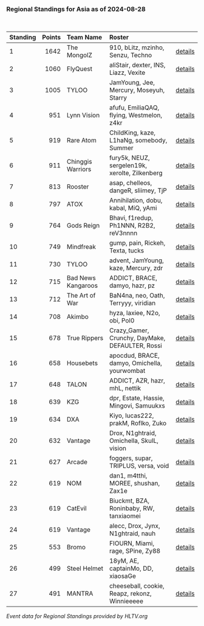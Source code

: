 ### Regional Standings for Asia as of 2024-08-28<br />
<br />

| Standing | Points | Team Name          | Roster                                          |                                                                                                      |
| :- | -: | :- | :- | :- |
| 1        |   1642 | The MongolZ        | 910, bLitz, mzinho, Senzu, Techno               | [details](details/2024_08_28/0008--the_mongolz--910-blitz-mzinho-senzu-techno.md)                    |
| 2        |   1060 | FlyQuest           | aliStair, dexter, INS, Liazz, Vexite            | [details](details/2024_08_28/0045--flyquest--alistair-dexter-ins-liazz-vexite.md)                    |
| 3        |   1005 | TYLOO              | JamYoung, Jee, Mercury, Moseyuh, Starry         | [details](details/2024_08_28/0058--tyloo--jamyoung-jee-mercury-moseyuh-starry.md)                    |
| 4        |    951 | Lynn Vision        | afufu, EmiliaQAQ, flying, Westmelon, z4kr       | [details](details/2024_08_28/0074--lynn_vision--afufu-emiliaqaq-flying-westmelon-z4kr.md)            |
| 5        |    919 | Rare Atom          | ChildKing, kaze, L1haNg, somebody, Summer       | [details](details/2024_08_28/0083--rare_atom--childking-kaze-l1hang-somebody-summer.md)              |
| 6        |    911 | Chinggis Warriors  | fury5k, NEUZ, sergelen19k, xerolte, Zilkenberg  | [details](details/2024_08_28/0088--chinggis_warriors--fury5k-neuz-sergelen19k-xerolte-zilkenberg.md) |
| 7        |    813 | Rooster            | asap, chelleos, dangeR, sliimey, TjP            | [details](details/2024_08_28/0112--rooster--asap-chelleos-danger-sliimey-tjp.md)                     |
| 8        |    797 | ATOX               | Annihilation, dobu, kabal, MiQ, yAmi            | [details](details/2024_08_28/0118--atox--annihilation-dobu-kabal-miq-yami.md)                        |
| 9        |    764 | Gods Reign         | Bhavi, f1redup, Ph1NNN, R2B2, reV3nnnn          | [details](details/2024_08_28/0135--gods_reign--bhavi-f1redup-ph1nnn-r2b2-rev3nnnn.md)                |
| 10       |    749 | Mindfreak          | gump, pain, Rickeh, Texta, tucks                | [details](details/2024_08_28/0139--mindfreak--gump-pain-rickeh-texta-tucks.md)                       |
| 11       |    730 | TYLOO              | advent, JamYoung, kaze, Mercury, zdr            | [details](details/2024_08_28/0143--tyloo--advent-jamyoung-kaze-mercury-zdr.md)                       |
| 12       |    715 | Bad News Kangaroos | ADDICT, BRACE, damyo, hazr, pz                  | [details](details/2024_08_28/0151--bad_news_kangaroos--addict-brace-damyo-hazr-pz.md)                |
| 13       |    712 | The Art of War     | BaN4na, neo, Oath, Terryyy, viridian            | [details](details/2024_08_28/0152--the_art_of_war--ban4na-neo-oath-terryyy-viridian.md)              |
| 14       |    708 | Akimbo             | hyza, laxiee, N2o, obi, Pol0                    | [details](details/2024_08_28/0154--akimbo--hyza-laxiee-n2o-obi-pol0.md)                              |
| 15       |    678 | True Rippers       | Crazy_Gamer, Crunchy, DayMake, DEFAULTER, Rossi | [details](details/2024_08_28/0164--true_rippers--crazy_gamer-crunchy-daymake-defaulter-rossi.md)     |
| 16       |    658 | Housebets          | apocdud, BRACE, damyo, Omichella, yourwombat    | [details](details/2024_08_28/0174--housebets--apocdud-brace-damyo-omichella-yourwombat.md)           |
| 17       |    648 | TALON              | ADDICT, AZR, hazr, mhL, nettik                  | [details](details/2024_08_28/0180--talon--addict-azr-hazr-mhl-nettik.md)                             |
| 18       |    639 | KZG                | dpr, Estate, Hassie, Mingovi, Samuukxs          | [details](details/2024_08_28/0182--kzg--dpr-estate-hassie-mingovi-samuukxs.md)                       |
| 19       |    634 | DXA                | Kiyo, lucas222, prakM, Roflko, Zuko             | [details](details/2024_08_28/0183--dxa--kiyo-lucas222-prakm-roflko-zuko.md)                          |
| 20       |    632 | Vantage            | Drox, N1ghtraid, Omichella, SkulL, vision       | [details](details/2024_08_28/0186--vantage--drox-n1ghtraid-omichella-skull-vision_.md)               |
| 21       |    627 | Arcade             | foggers, supar, TRIPLUS, versa, void            | [details](details/2024_08_28/0187--arcade--foggers-supar-triplus-versa-void.md)                      |
| 22       |    619 | NOM                | dan1, m4tthi, MOREE, shushan, Zax1e             | [details](details/2024_08_28/0188--nom--dan1-m4tthi-moree-shushan-zax1e.md)                          |
| 23       |    619 | CatEvil            | Biuckmt, BZA, Roninbaby, RW, tanxiaomei         | [details](details/2024_08_28/0190--catevil--biuckmt-bza-roninbaby-rw-tanxiaomei.md)                  |
| 24       |    619 | Vantage            | alecc, Drox, Jynx, N1ghtraid, nauh              | [details](details/2024_08_28/0191--vantage--alecc-drox-jynx-n1ghtraid-nauh.md)                       |
| 25       |    553 | Bromo              | FIOURN, Miami, rage, SPine, Zy88                | [details](details/2024_08_28/0204--bromo--fiourn-miami-rage-spine-zy88.md)                           |
| 26       |    499 | Steel Helmet       | 18yM, AE, captainMo, DD, xiaosaGe               | [details](details/2024_08_28/0212--steel_helmet--18ym-ae-captainmo-dd-xiaosage.md)                   |
| 27       |    491 | MANTRA             | cheeseball, cookie, Reapz, rekonz, Winnieeeee   | [details](details/2024_08_28/0213--mantra--cheeseball-cookie-reapz-rekonz-winnieeeee.md)             |


_Event data for Regional Standings provided by HLTV.org_<br />
